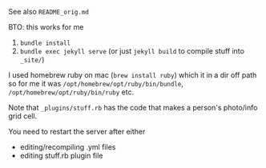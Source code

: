 See also `README_orig.md`

BTO: this works for me

1. `bundle install`
2. `bundle exec jekyll serve`  (or just `jekyll build` to compile stuff into `_site/`)

I used homebrew ruby on mac (`brew install ruby`) which it in a dir off path so for me it was
`/opt/homebrew/opt/ruby/bin/bundle`, `/opt/homebrew/opt/ruby/bin/ruby` etc.

Note that `_plugins/stuff.rb` has the code that makes a person's photo/info grid cell.

You need to restart the server after either
 - editing/recompiling .yml files 
 - editing stuff.rb plugin file
